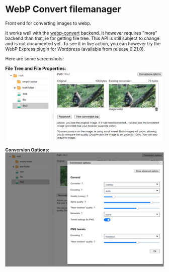 # WebP Convert filemanager
Front end for converting images to webp.

It works well with the [webp-convert](https://github.com/rosell-dk/webp-convert) backend. It however requires "more" backend than that, ie for getting file tree. This API is still subject to change and is not documented yet. To see it in live action, you can however try the WebP Express plugin for Wordpress (available from release 0.21.0).

Here are some screenshots:

**File Tree and File Properties:**
![File Properties](https://raw.githubusercontent.com/rosell-dk/webp-convert-filemanager/master/docs/wcfm-screenshot1.png)

**Conversion Options:**
![Conversion options](https://raw.githubusercontent.com/rosell-dk/webp-convert-filemanager/master/docs/wcfm-screenshot2.png)

